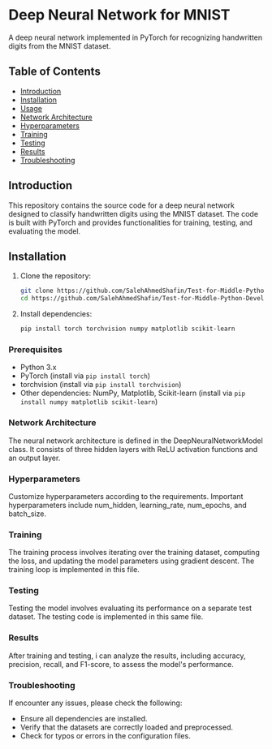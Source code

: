 # Deep Neural Network for MNIST
A deep neural network implemented in PyTorch for recognizing handwritten digits from the MNIST dataset.

## Table of Contents

- [Introduction](#introduction)
- [Installation](#installation)
- [Usage](#prerequisites)
- [Network Architecture](#network-architecture)
- [Hyperparameters](#hyperparameters)
- [Training](#training)
- [Testing](#testing)
- [Results](#results)
- [Troubleshooting](#troubleshooting)

## Introduction

This repository contains the source code for a deep neural network designed to classify handwritten digits using the MNIST dataset. The code is built with PyTorch and provides functionalities for training, testing, and evaluating the model.

## Installation

1. Clone the repository:

    ```bash
    git clone https://github.com/SalehAhmedShafin/Test-for-Middle-Python-Developer-Machine-Learning-AI
    cd https://github.com/SalehAhmedShafin/Test-for-Middle-Python-Developer-Machine-Learning-AI
    ```

2. Install dependencies:

    ```bash
    pip install torch torchvision numpy matplotlib scikit-learn
    ```
### Prerequisites

- Python 3.x
- PyTorch (install via `pip install torch`)
- torchvision (install via `pip install torchvision`)
- Other dependencies: NumPy, Matplotlib, Scikit-learn (install via `pip install numpy matplotlib scikit-learn`)


### Network Architecture
The neural network architecture is defined in the DeepNeuralNetworkModel class. It consists of three hidden layers with ReLU activation functions and an output layer.

### Hyperparameters
Customize hyperparameters according to the requirements. Important hyperparameters include num_hidden, learning_rate, num_epochs, and batch_size.

### Training
The training process involves iterating over the training dataset, computing the loss, and updating the model parameters using gradient descent. The training loop is implemented in this file.

### Testing
Testing the model involves evaluating its performance on a separate test dataset. The testing code is implemented in this same file.

### Results
After training and testing, i can analyze the results, including accuracy, precision, recall, and F1-score, to assess the model's performance.

### Troubleshooting
If encounter any issues, please check the following:

- Ensure all dependencies are installed.
- Verify that the datasets are correctly loaded and preprocessed.
- Check for typos or errors in the configuration files.
